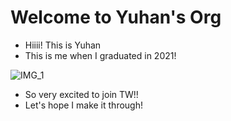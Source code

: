 # Welcome to Yuhan's Org
- Hiiii! This is Yuhan
- This is me when I graduated in 2021!

![IMG_1](https://user-images.githubusercontent.com/102740368/162560401-7be1f656-e91e-4405-bf4f-0f7bb18053b5.jpg)

- So very excited to join TW!!
- Let's hope I make it through!

